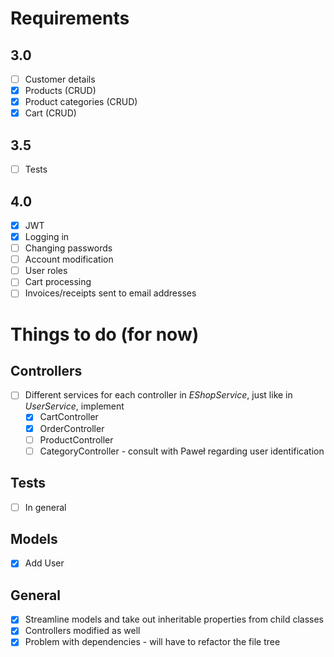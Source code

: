 # Requirements
## 3.0
- [ ] Customer details
- [x] Products (CRUD)
- [x] Product categories (CRUD)
- [x] Cart (CRUD)

## 3.5
- [ ] Tests

## 4.0
- [x] JWT
- [x] Logging in
- [ ] Changing passwords
- [ ] Account modification
- [ ] User roles
- [ ] Cart processing
- [ ] Invoices/receipts sent to email addresses

# Things to do (for now)
## Controllers
- [ ] Different services for each controller in *EShopService*, just like in *UserService*, implement
    - [x] CartController
    - [x] OrderController
    - [ ] ProductController
    - [ ] CategoryController - consult with Paweł regarding user identification
  
## Tests
- [ ] In general

## Models
- [x] Add User

## General
- [x] Streamline models and take out inheritable properties from child classes
- [x] Controllers modified as well
- [x] Problem with dependencies - will have to refactor the file tree